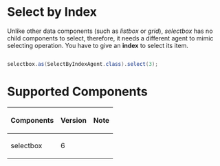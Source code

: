 



# Select by Index

Unlike other data components (such as *listbox* or *grid*), *selectbox*
has no child components to select, therefore, it needs a different agent
to mimic selecting operation. You have to give an **index** to select
its item.

``` java 

selectbox.as(SelectByIndexAgent.class).select(3);
```

# Supported Components

<table>
<thead>
<tr class="header">
<th><center>
<p>Components</p>
</center></th>
<th><center>
<p>Version</p>
</center></th>
<th><center>
<p>Note</p>
</center></th>
</tr>
</thead>
<tbody>
<tr class="odd">
<td><p>selectbox</p></td>
<td><p>6</p></td>
<td></td>
</tr>
</tbody>
</table>

 
